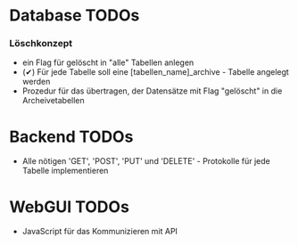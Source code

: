 # Database TODOs

### Löschkonzept
- ein Flag für gelöscht in "alle" Tabellen anlegen
- (✔) Für jede Tabelle soll eine \[tabellen_name\]_archive - Tabelle angelegt werden 
- Prozedur für das übertragen, der Datensätze mit Flag "gelöscht" in die Archeivetabellen 

# Backend TODOs
- Alle nötigen 'GET', 'POST', 'PUT' und 'DELETE' - Protokolle für jede Tabelle implementieren

# WebGUI TODOs
- JavaScript für das Kommunizieren mit API